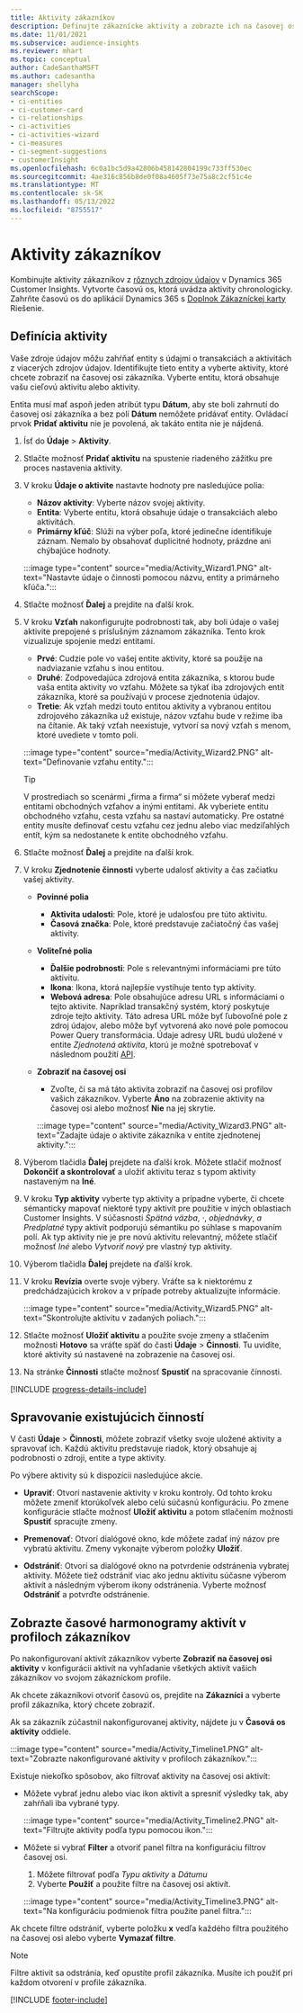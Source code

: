 ```yaml
---
title: Aktivity zákazníkov
description: Definujte zákaznícke aktivity a zobrazte ich na časovej osi v zákazníckych profiloch.
ms.date: 11/01/2021
ms.subservice: audience-insights
ms.reviewer: mhart
ms.topic: conceptual
author: CadeSanthaMSFT
ms.author: cadesantha
manager: shellyha
searchScope:
- ci-entities
- ci-customer-card
- ci-relationships
- ci-activities
- ci-activities-wizard
- ci-measures
- ci-segment-suggestions
- customerInsight
ms.openlocfilehash: 6c0a1bc5d9a42806b458142804199c733ff530ec
ms.sourcegitcommit: 4ae316c856b8de0f08a4605f73e75a8c2cf51c4e
ms.translationtype: MT
ms.contentlocale: sk-SK
ms.lasthandoff: 05/13/2022
ms.locfileid: "8755517"
---
```

# <a name="customer-activities"></a>Aktivity zákazníkov

Kombinujte aktivity zákazníkov z [rôznych zdrojov údajov](data-sources.md) v Dynamics 365 Customer Insights. Vytvorte časovú os, ktorá uvádza aktivity chronologicky. Zahrňte časovú os do aplikácií Dynamics 365 s [Doplnok Zákazníckej karty](customer-card-add-in.md) Riešenie.

## <a name="define-an-activity"></a>Definícia aktivity

Vaše zdroje údajov môžu zahŕňať entity s údajmi o transakciách a aktivitách z viacerých zdrojov údajov. Identifikujte tieto entity a vyberte aktivity, ktoré chcete zobraziť na časovej osi zákazníka. Vyberte entitu, ktorá obsahuje vašu cieľovú aktivitu alebo aktivity.

Entita musí mať aspoň jeden atribút typu **Dátum**, aby ste boli zahrnutí do časovej osi zákazníka a bez polí **Dátum** nemôžete pridávať entity. Ovládací prvok **Pridať aktivitu** nie je povolená, ak takáto entita nie je nájdená.

1. Ísť do **Údaje** > **Aktivity**.

1. Stlačte možnosť **Pridať aktivitu** na spustenie riadeného zážitku pre proces nastavenia aktivity.

1. V kroku **Údaje o aktivite** nastavte hodnoty pre nasledujúce polia:

   - **Názov aktivity**: Vyberte názov svojej aktivity.
   - **Entita**: Vyberte entitu, ktorá obsahuje údaje o transakciách alebo aktivitách.
   - **Primárny kľúč**: Slúži na výber poľa, ktoré jedinečne identifikuje záznam. Nemalo by obsahovať duplicitné hodnoty, prázdne ani chýbajúce hodnoty.

   :::image type="content" source="media/Activity_Wizard1.PNG" alt-text="Nastavte údaje o činnosti pomocou názvu, entity a primárneho kľúča.":::

1. Stlačte možnosť **Ďalej** a prejdite na ďalší krok.

1. V kroku **Vzťah** nakonfigurujte podrobnosti tak, aby boli údaje o vašej aktivite prepojené s príslušným záznamom zákazníka. Tento krok vizualizuje spojenie medzi entitami.  

   - **Prvé**: Cudzie pole vo vašej entite aktivity, ktoré sa použije na nadviazanie vzťahu s inou entitou.
   - **Druhé**: Zodpovedajúca zdrojová entita zákazníka, s ktorou bude vaša entita aktivity vo vzťahu. Môžete sa týkať iba zdrojových entít zákazníka, ktoré sa používajú v procese zjednotenia údajov.
   - **Tretie**: Ak vzťah medzi touto entitou aktivity a vybranou entitou zdrojového zákazníka už existuje, názov vzťahu bude v režime iba na čítanie. Ak taký vzťah neexistuje, vytvorí sa nový vzťah s menom, ktoré uvediete v tomto poli.

   :::image type="content" source="media/Activity_Wizard2.PNG" alt-text="Definovanie vzťahu entity.":::

   > [!TIP]
   > V prostrediach so scenármi „firma a firma“ si môžete vyberať medzi entitami obchodných vzťahov a inými entitami. Ak vyberiete entitu obchodného vzťahu, cesta vzťahu sa nastaví automaticky. Pre ostatné entity musíte definovať cestu vzťahu cez jednu alebo viac medziľahlých entít, kým sa nedostanete k entite obchodného vzťahu.

1. Stlačte možnosť **Ďalej** a prejdite na ďalší krok. 

1. V kroku **Zjednotenie činnosti** vyberte udalosť aktivity a čas začiatku vašej aktivity. 
   - **Povinné polia**
      - **Aktivita udalosti**: Pole, ktoré je udalosťou pre túto aktivitu.
      - **Časová značka**: Pole, ktoré predstavuje začiatočný čas vašej aktivity.

   - **Voliteľné polia**
      - **Ďalšie podrobnosti**: Pole s relevantnými informáciami pre túto aktivitu.
      - **Ikona**: Ikona, ktorá najlepšie vystihuje tento typ aktivity.
      - **Webová adresa**: Pole obsahujúce adresu URL s informáciami o tejto aktivite. Napríklad transakčný systém, ktorý poskytuje zdroje tejto aktivity. Táto adresa URL môže byť ľubovoľné pole z zdroj údajov, alebo môže byť vytvorená ako nové pole pomocou Power Query transformácia. Údaje adresy URL budú uložené v entite *Zjednotená aktivita*, ktorú je možné spotrebovať v následnom použití [API](apis.md).

   - **Zobraziť na časovej osi**
      - Zvoľte, či sa má táto aktivita zobraziť na časovej osi profilov vašich zákazníkov. Vyberte **Áno** na zobrazenie aktivity na časovej osi alebo možnosť **Nie** na jej skrytie.

      :::image type="content" source="media/Activity_Wizard3.PNG" alt-text="Zadajte údaje o aktivite zákazníka v entite zjednotenej aktivity.":::

1. Výberom tlačidla **Ďalej** prejdete na ďalší krok. Môžete stlačiť možnosť **Dokončiť a skontrolovať** a uložiť aktivitu teraz s typom aktivity nastaveným na **Iné**. 

1. V kroku **Typ aktivity** vyberte typ aktivity a prípadne vyberte, či chcete sémanticky mapovať niektoré typy aktivít pre použitie v iných oblastiach Customer Insights. V súčasnosti *Spätná väzba*, *·*, *objednávky*, *a* *Predplatné* typy aktivít podporujú sémantiku po súhlase s mapovaním polí. Ak typ aktivity nie je pre novú aktivitu relevantný, môžete stlačiť možnosť *Iné* alebo *Vytvoriť nový* pre vlastný typ aktivity.

1. Výberom tlačidla **Ďalej** prejdete na ďalší krok. 

1. V kroku **Revízia** overte svoje výbery. Vráťte sa k niektorému z predchádzajúcich krokov a v prípade potreby aktualizujte informácie.

   :::image type="content" source="media/Activity_Wizard5.PNG" alt-text="Skontrolujte aktivitu v zadaných poliach.":::
   
1. Stlačte možnosť **Uložiť aktivitu** a použite svoje zmeny a stlačením možnosti **Hotovo** sa vráťte späť do časti **Údaje** > **Činnosti**. Tu uvidíte, ktoré aktivity sú nastavené na zobrazenie na časovej osi. 

1. Na stránke **Činnosti** stlačte možnosť **Spustiť** na spracovanie činnosti. 

[!INCLUDE [progress-details-include](includes/progress-details-pane.md)]

## <a name="manage-existing-activities"></a>Spravovanie existujúcich činností

V časti **Údaje** > **Činnosti**, môžete zobraziť všetky svoje uložené aktivity a spravovať ich. Každú aktivitu predstavuje riadok, ktorý obsahuje aj podrobnosti o zdroji, entite a type aktivity.

Po výbere aktivity sú k dispozícii nasledujúce akcie. 

- **Upraviť**: Otvorí nastavenie aktivity v kroku kontroly. Od tohto kroku môžete zmeniť ktorúkoľvek alebo celú súčasnú konfiguráciu. Po zmene konfigurácie stlačte možnosť **Uložiť aktivitu** a potom stlačením možnosti **Spustiť** spracujte zmeny.

- **Premenovať**: Otvorí dialógové okno, kde môžete zadať iný názov pre vybratú aktivitu. Zmeny vykonajte výberom položky **Uložiť**.

- **Odstrániť**: Otvorí sa dialógové okno na potvrdenie odstránenia vybratej aktivity. Môžete tiež odstrániť viac ako jednu aktivitu súčasne výberom aktivít a následným výberom ikony odstránenia. Vyberte možnosť **Odstrániť** a potvrďte odstránenie.

## <a name="view-activity-timelines-on-customer-profiles"></a>Zobrazte časové harmonogramy aktivít v profiloch zákazníkov

Po nakonfigurovaní aktivít zákazníkov vyberte **Zobraziť na časovej osi aktivity** v konfigurácii aktivít na vyhľadanie všetkých aktivít vašich zákazníkov vo svojom zákazníckom profile.

Ak chcete zákazníkovi otvoriť časovú os, prejdite na **Zákazníci** a vyberte profil zákazníka, ktorý chcete zobraziť.

Ak sa zákazník zúčastnil nakonfigurovanej aktivity, nájdete ju v **Časová os aktivity** oddiele.

:::image type="content" source="media/Activity_Timeline1.PNG" alt-text="Zobrazte nakonfigurované aktivity v profiloch zákazníkov.":::

Existuje niekoľko spôsobov, ako filtrovať aktivity na časovej osi aktivít:

- Môžete vybrať jednu alebo viac ikon aktivít a spresniť výsledky tak, aby zahŕňali iba vybrané typy.

  :::image type="content" source="media/Activity_Timeline2.PNG" alt-text="Filtrujte aktivity podľa typu pomocou ikon.":::

- Môžete si vybrať **Filter** a otvoriť panel filtra na konfiguráciu filtrov časovej osi.

   1. Môžete filtrovať podľa *Typu aktivity* a *Dátumu*
   1. Vyberte **Použiť** a použite filtre na časovej osi aktivít.

   :::image type="content" source="media/Activity_Timeline3.PNG" alt-text="Na konfiguráciu podmienok filtra použite panel filtra.":::

Ak chcete filtre odstrániť, vyberte položku **x** vedľa každého filtra použitého na časovej osi alebo vyberte **Vymazať filtre**.


> [!NOTE]
> Filtre aktivít sa odstránia, keď opustíte profil zákazníka. Musíte ich použiť pri každom otvorení v profile zákazníka.

[!INCLUDE [footer-include](includes/footer-banner.md)]
